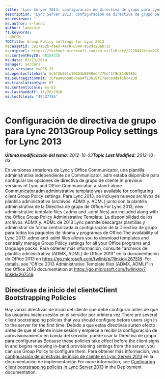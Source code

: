 ```yaml
---
title: 'Lync Server 2013: configuración de directiva de grupo para Lync 2013'
description: 'Lync Server 2013: configuración de directiva de grupo para Lync 2013.'
ms.reviewer: ''
ms.author: v-lanac
author: lanachin
f1.keywords:
- NOCSH
TOCTitle: Group Policy settings for Lync 2013
ms:assetid: 5917a52b-dae0-4ec0-8548-a68dc20ab71c
ms:mtpsurl: https://technet.microsoft.com/en-us/library/JJ204924(v=OCS.15)
ms:contentKeyID: 48184235
ms.date: 07/23/2014
manager: serdars
mtps_version: v=OCS.15
ms.openlocfilehash: 5c6f2b26fc19653b0098ed4775df1f9c8146986c
ms.sourcegitcommit: 36fee89bb887bea4f18b19f17a8c69daf5bc423d
ms.translationtype: MT
ms.contentlocale: es-ES
ms.lasthandoff: 11/26/2020
ms.locfileid: "49427785"
---
```

# <a name="group-policy-settings-for-lync-2013"></a><span data-ttu-id="70e1b-103">Configuración de directiva de grupo para Lync 2013</span><span class="sxs-lookup"><span data-stu-id="70e1b-103">Group Policy settings for Lync 2013</span></span>

<div data-xmlns="http://www.w3.org/1999/xhtml">

<div class="topic" data-xmlns="http://www.w3.org/1999/xhtml" data-msxsl="urn:schemas-microsoft-com:xslt" data-cs="https://msdn.microsoft.com/">

<div data-asp="https://msdn2.microsoft.com/asp">



</div>

<div id="mainSection">

<div id="mainBody"><span data-ttu-id="70e1b-104">

<span> </span></span><span class="sxs-lookup"><span data-stu-id="70e1b-104">

<span> </span></span></span>

<span data-ttu-id="70e1b-105">_**Última modificación del tema:** 2012-10-03_</span><span class="sxs-lookup"><span data-stu-id="70e1b-105">_**Topic Last Modified:** 2012-10-03_</span></span>

<span data-ttu-id="70e1b-106">En versiones anteriores de Lync y Office Communicator, una plantilla administrativa independiente de Communicator. adm estaba disponible para configurar las opciones de directiva de grupo de cliente.</span><span class="sxs-lookup"><span data-stu-id="70e1b-106">In previous versions of Lync and Office Communicator, a stand-alone Communicator.adm administrative template was available for configuring client Group Policy settings.</span></span> <span data-ttu-id="70e1b-107">Para Lync 2013, se incluyen nuevos archivos de plantilla administrativa (archivos. ADMX y. ADML) junto con la plantilla administrativa de la Directiva de grupo de Office.</span><span class="sxs-lookup"><span data-stu-id="70e1b-107">For Lync 2013, new administrative template files (.admx and .adml files) are included along with the Office Group Policy Administrative Template.</span></span> <span data-ttu-id="70e1b-108">La disponibilidad de los archivos. ADMX y. ADML de 2013 Lync permite descargar plantillas y administrar de forma centralizada la configuración de la Directiva de grupo para todos los paquetes de idioma y programas de Office.</span><span class="sxs-lookup"><span data-stu-id="70e1b-108">The availability of Lync 2013 .admx and .adml files allows you to download templates and centrally manage Group Policy settings for all your Office programs and language packs.</span></span> <span data-ttu-id="70e1b-109">Para obtener más información, consulte "archivos de plantilla administrativa (ADMX, ADML) de Office 2013" en la documentación de Office 2013 en <https://go.microsoft.com/fwlink/p/?linkid=267516> .</span><span class="sxs-lookup"><span data-stu-id="70e1b-109">For details, see “Office 2013 Administrative Template files (ADMX, ADML)” in the Office 2013 documentation at <https://go.microsoft.com/fwlink/p/?linkid=267516>.</span></span>

<div>

## <a name="client-bootstrapping-policies"></a><span data-ttu-id="70e1b-110">Directivas de inicio del cliente</span><span class="sxs-lookup"><span data-stu-id="70e1b-110">Client Bootstrapping Policies</span></span>

<span data-ttu-id="70e1b-111">Hay varias directivas de inicio del cliente que debe configurar antes de que los usuarios inicien sesión en el servidor por primera vez.</span><span class="sxs-lookup"><span data-stu-id="70e1b-111">There are several client bootstrapping policies that you should configure before users sign in to the server for the first time.</span></span> <span data-ttu-id="70e1b-112">Debido a que estas directivas surten efecto antes de que el cliente inicie sesión y empiece a recibir la configuración de aprovisionamiento en banda del servidor, puede usar la Directiva de grupo para configurarlas.</span><span class="sxs-lookup"><span data-stu-id="70e1b-112">Because these policies take effect before the client signs in and begins receiving in-band provisioning settings from the server, you can use Group Policy to configure them.</span></span> <span data-ttu-id="70e1b-113">Para obtener más información, vea [configuración de directivas de inicio de cliente en Lync Server 2013](lync-server-2013-configuring-client-bootstrapping-policies.md) en la documentación de implementación.</span><span class="sxs-lookup"><span data-stu-id="70e1b-113">For more information, see [Configuring client bootstrapping policies in Lync Server 2013](lync-server-2013-configuring-client-bootstrapping-policies.md) in the Deployment documentation.</span></span>

<span data-ttu-id="70e1b-114"></div>

</div>

<span> </span>

</div>

</div>

</span><span class="sxs-lookup"><span data-stu-id="70e1b-114"></div>

</div>

<span> </span>

</div>

</div>

</span></span></div>

